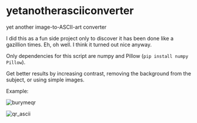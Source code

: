 # yetanotherasciiconverter
yet another image-to-ASCII-art converter

I did this as a fun side project only to discover it has been done like a gazillion times. Eh, oh well. I think it turned out nice anyway.

Only dependencies for this script are numpy and Pillow (`pip install numpy Pillow`).

Get better results by increasing contrast, removing the background from the subject, or using simple images.

Example:

![burymeqr](https://user-images.githubusercontent.com/60831107/148006445-a1a795fc-0e55-4a17-9216-75667fe16970.png)

![qr_ascii](https://user-images.githubusercontent.com/60831107/148006455-f318ac4a-7651-460d-a30a-6f0ba2f174d5.png)
